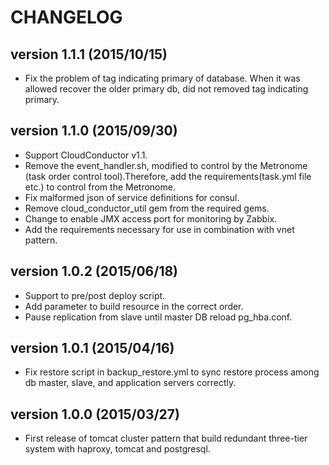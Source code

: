 CHANGELOG
=========

## version 1.1.1 (2015/10/15)

  - Fix the problem of tag indicating primary of database.
    When it was allowed recover the older primary db, did not removed tag indicating primary.

## version 1.1.0 (2015/09/30)

  - Support CloudConductor v1.1.
  - Remove the event_handler.sh, modified to control by the Metronome (task order control tool).Therefore, add the requirements(task.yml file etc.) to control from the Metronome.
  - Fix malformed json of service definitions for consul.
  - Remove cloud_conductor_util gem from the required gems.
  - Change to enable JMX access port for monitoring by Zabbix.
  - Add the requirements necessary for use in combination with vnet pattern.

## version 1.0.2 (2015/06/18)

  - Support to pre/post deploy script.
  - Add parameter to build resource in the correct order.
  - Pause replication from slave until master DB reload pg_hba.conf.

## version 1.0.1 (2015/04/16)

  - Fix restore script in backup_restore.yml to sync restore process among db master, slave, and application servers correctly.

## version 1.0.0 (2015/03/27)

  - First release of tomcat cluster pattern that build redundant three-tier system with haproxy, tomcat and postgresql.

